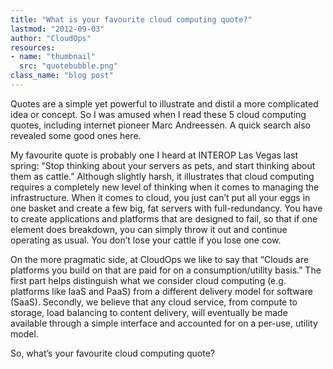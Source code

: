 ```yaml
---
title: "What is your favourite cloud computing quote?"
lastmod: "2012-09-03"
author: "CloudOps"
resources:
- name: "thumbnail"
  src: "quotebubble.png"
class_name: "blog post"
---
```


<p>Quotes are a simple yet powerful to illustrate and distil a more complicated idea or concept. So I was amused when I read these 5 cloud computing quotes, including internet pioneer Marc Andreessen. A quick search also revealed some good ones here.</p>

<p>My favourite quote is probably one I heard at INTEROP Las Vegas last spring: “Stop thinking about your servers as pets, and start thinking about them as cattle.” Although slightly harsh, it illustrates that cloud computing requires a completely new level of thinking when it comes to managing the infrastructure. When it comes to cloud, you just can’t put all your eggs in one basket and create a few big, fat servers with full-redundancy. You have to create applications and platforms that are designed to fail, so that if one element does breakdown, you can simply throw it out and continue operating as usual. You don’t lose your cattle if you lose one cow.</p>

<p>On the more pragmatic side, at CloudOps we like to say that “Clouds are platforms you build on that are paid for on a consumption/utility basis.” The first part helps distinguish what we consider cloud computing (e.g. platforms like IaaS and PaaS) from a different delivery model for software (SaaS). Secondly, we believe that any cloud service, from compute to storage, load balancing to content delivery, will eventually be made available through a simple interface and accounted for on a per-use, utility model.</p>

<p>So, what’s your favourite cloud computing quote?</p>